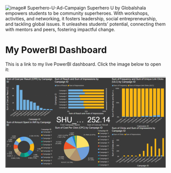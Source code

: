 ![image](https://github.com/aRUsh-codes/Superhero-U-Ad-Campaign/assets/98696069/492b365c-35f5-4e61-bd6b-d0218963a0d3)# Superhero-U-Ad-Campaign
Superhero U by Globalshala empowers students to be community superheroes. With workshops, activities, and networking, it fosters leadership, social entrepreneurship, and tackling global issues. It unleashes students' potential, connecting them with mentors and peers, fostering impactful change.

# My PowerBI Dashboard

This is a link to my live PowerBI dashboard. Click the image below to open it:

[![PowerBI Dashboard](dashboard-preview.png)](https://app.powerbi.com/groups/me/reports/b43325c4-e8dd-469b-a117-05839b49664e/ReportSection?experience=power-bi)
